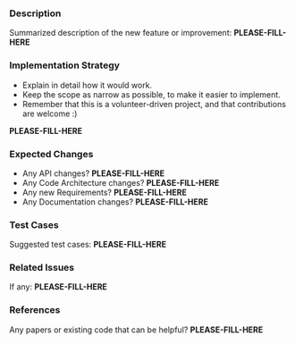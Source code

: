 ### Description

Summarized description of the new feature or improvement: **PLEASE-FILL-HERE**

### Implementation Strategy

* Explain in detail how it would work.
* Keep the scope as narrow as possible, to make it easier to implement.
* Remember that this is a volunteer-driven project, and that contributions are welcome :)

**PLEASE-FILL-HERE**

### Expected Changes

* Any API changes? **PLEASE-FILL-HERE**
* Any Code Architecture changes? **PLEASE-FILL-HERE**
* Any new Requirements?  **PLEASE-FILL-HERE**
* Any Documentation changes? **PLEASE-FILL-HERE**

### Test Cases

Suggested test cases: **PLEASE-FILL-HERE**

### Related Issues

If any: **PLEASE-FILL-HERE**

### References

Any papers or existing code that can be helpful? **PLEASE-FILL-HERE**
